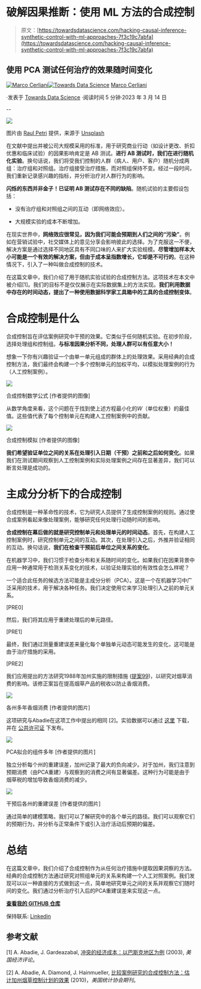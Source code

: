 # 破解因果推断：使用 ML 方法的合成控制

> 原文：[https://towardsdatascience.com/hacking-causal-inference-synthetic-control-with-ml-approaches-7f3c19c7abfa](https://towardsdatascience.com/hacking-causal-inference-synthetic-control-with-ml-approaches-7f3c19c7abfa)

## 使用 PCA 测试任何治疗的效果随时间变化

[](https://medium.com/@cerlymarco?source=post_page-----7f3c19c7abfa--------------------------------)[![Marco Cerliani](../Images/48a07a024349bac3c8e397bf5a0372e2.png)](https://medium.com/@cerlymarco?source=post_page-----7f3c19c7abfa--------------------------------)[](https://towardsdatascience.com/?source=post_page-----7f3c19c7abfa--------------------------------)[![Towards Data Science](../Images/a6ff2676ffcc0c7aad8aaf1d79379785.png)](https://towardsdatascience.com/?source=post_page-----7f3c19c7abfa--------------------------------) [Marco Cerliani](https://medium.com/@cerlymarco?source=post_page-----7f3c19c7abfa--------------------------------)

·发表于 [Towards Data Science](https://towardsdatascience.com/?source=post_page-----7f3c19c7abfa--------------------------------) ·阅读时间 5 分钟·2023 年 3 月 14 日

--

![](../Images/3094292f2d245e5eb9a1ccffa073efdb.png)

图片由 [Raul Petri](https://unsplash.com/@raulpetri?utm_source=medium&utm_medium=referral) 提供，来源于 [Unsplash](https://unsplash.com/?utm_source=medium&utm_medium=referral)

在文献中提出并被公司大规模采用的标准，用于研究商业行动（如设计更改、折扣优惠和临床试验）的因果影响肯定是 AB 测试。**进行 AB 测试时，我们在进行随机化实验**。换句话说，我们将受我们控制的人群（病人、用户、客户）随机分成两组：治疗组和对照组。治疗组接受治疗措施，而对照组保持不变。经过一段时间，我们重新记录感兴趣的指标，并分析治疗对人群行为的影响。

**闪烁的东西并非金子！已证明 AB 测试存在不同的缺陷**。随机试验的主要假设包括：

+   没有治疗组和对照组之间的互动（即网络效应）。

+   大规模实验的成本不断增加。

在现实世界中，**网络效应很常见，因为我们可能会预期到人们之间的“污染”**。例如在营销试验中，社交媒体上的意见分享会影响彼此的选择。为了克服这一不便，解决方案是通过选择不同地区具有不同口味的人来扩大实验规模。**尽管增加样本大小可能是一个有效的解决方案，但由于成本呈指数增长，它却是不可行的**。在这种情况下，引入了一种叫做合成控制的技术。

在这篇文章中，我们介绍了用于随机实验试验的合成控制方法。这项技术在本文中被介绍[1]。我们的目标不是仅仅展示在实际数据集上的方法实现。**我们利用数据中存在的时间动态，提出了一种使用数据科学家工具箱中的工具的合成控制变体**。

# 合成控制是什么

合成控制旨在评估案例研究中干预的效果。它类似于任何随机实验。在初步阶段，选择处理组和控制组。**与标准因果分析不同，处理人群可以有任意大小！**

想象一下你有兴趣验证一个由单一单元组成的群体上的处理效果。采用经典的合成控制方法，我们最终会构建一个多个控制单元的加权平均，以模拟处理案例的行为（人工控制案例）。

![](../Images/0a863561a1b28946c32bedc742eefc4b.png)

合成控制数学公式 [作者提供的图像]

从数学角度来看，这个问题在于找到使上述方程最小化的*W*（单位权重）的最佳值。这些值代表了每个控制单元在构建人工控制案例中的贡献。

![](../Images/7671d347ee6cacd1e751419cadf5d51f.png)

合成控制模拟 [作者提供的图像]

**我们希望验证单位之间的关系在处理引入日期（干预）之前和之后如何变化**。如果我们在测试期间观察到人工控制案例和实际处理案例之间存在显著差异，我们可以断言处理是成功的。

# 主成分分析下的合成控制

合成控制是一种革命性的技术，它为研究人员提供了生成控制案例的规则。通过使合成案例看起来像处理案例，能够研究任何处理行动随时间的影响。

**合成控制在幕后做的就是研究控制单元和处理单元的时间动态**。首先，在构建人工控制案例时，研究控制单元之间的互动。其次，在处理引入之后，外推并验证相同的互动。换句话说，**我们在检查干预前后单位之间关系的变化**。

在机器学习中，我们习惯于检查分布和关系随时间的变化。如果我们在因果背景中应用一种通常用于检测关系变化的技术，以验证处理实验的有效性会怎么样呢？

一个适合此任务的候选方法可能是主成分分析（PCA）。这是一个在机器学习中广泛采用的技术，用于解决各种任务。我们决定使用它来学习处理引入之前的单元关系。

[PRE0]

然后，我们将其应用于重建处理后的单元路径。

[PRE1]

最终，我们通过测量重建误差来量化每个单独单元动态可能发生的变化，这可能是由于治疗措施的采用。

[PRE2]

我们应用提出的方法研究1988年加州实施的限制措施 ([提案99](https://www.cdph.ca.gov/Programs/CCDPHP/DCDIC/CTCB/Pages/LegislativeMandateforTobaccoControlProposition99-.aspx?TSPD_101_R0=087ed344cfab2000cc093680036ad502c344f7e34a20b9e37c3529436f306dbf7153a0f980fdfda80829022d61143000411db686cf2ff3459a8ed4ea50a7b250e3ff689fec9fd2596fd6fac3e3b95a363a4efd31fd30c42d97ea2898b9f5ce33))，以研究对烟草消费的影响。该修正案旨在提高烟草产品的税收以防止香烟消费。

![](../Images/8df8ef14e50ac7bc3ccd5ab5f311e44c.png)

各州多年香烟消费 [作者提供的图片]

这项研究与Abadie在这项工作中提出的相同 [2]。实验数据可以通过 [这里](https://chronicdata.cdc.gov/Policy/The-Tax-Burden-on-Tobacco-Glossary-and-Methodology/fip8-rcng) 下载，并在 [公共许可证](https://catalog.data.gov/dataset/the-tax-burden-on-tobacco-1970-2018) 下发布。

![](../Images/f1c8baebe3f2027e69b024b8a14bb890.png)

PCA拟合的组件多年 [作者提供的图片]

独立分析每个州的重建误差，加州记录了最大的负向减少。对于加州，我们注意到预期消费（由PCA重建）与观察到的消费之间有显著偏差。这种行为可能是由于烟草税的增加导致香烟消费的减少。

![](../Images/8bf4bc1f08dca06e0d0245ce3b7eb883.png)

干预后各州的重建误差 [作者提供的图片]

通过简单的建模策略，我们可以了解研究中的各个单元的路径。我们可以观察它们的预期行为，并分析与正常条件下或引入治疗活动后预期的偏差。

# 总结

在这篇文章中，我们介绍了合成控制作为从任何治疗措施中提取因果洞察的方法。经典的合成控制方法通过研究对照组单元的关系来构建一个人工对照案例。我们发现可以以一种直接的方式做到这一点，简单地研究单元之间的关系并观察它们随时间的变化。我们通过分析治疗引入后的PCA重建误差来实现这一点。

[**查看我的 GITHUB 仓库**](https://github.com/cerlymarco/MEDIUM_NoteBook)

保持联系: [Linkedin](https://www.linkedin.com/in/marco-cerliani-b0bba714b/)

## 参考文献

[1] A. Abadie, J. Gardeazabal, [冲突的经济成本：以巴斯克地区为例](https://www.jstor.org/stable/3132164) (2003), *美国经济评论*。

[2] A. Abadie, A. Diamond, J. Hainmueller, [比较案例研究的合成控制方法：估计加州烟草控制计划的效果](https://www.tandfonline.com/doi/abs/10.1198/jasa.2009.ap08746) (2010)，*美国统计协会期刊*。
